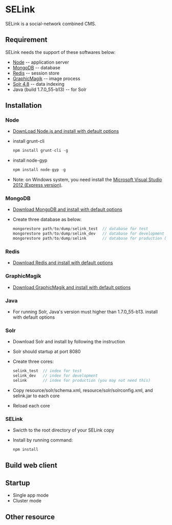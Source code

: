 # SELink

SELink is a social-network combined CMS.

## Requirement

SELink needs the support of these softwares below:

  * [Node](http://nodejs.org/) -- application server
  * [MongoDB](http://www.mongodb.org/) -- database
  * [Redis](http://redis.io/) -- session store
  * [GraphicMagik](http://www.graphicsmagick.org/) -- image process
  * [Solr 4.8](http://lucene.apache.org/solr/) -- data indexing
  * Java (build 1.7.0_55-b13) -- for Solr

## Installation

### Node 
  
  * [DownLoad Node.js and install with default options](http://nodejs.org/download/)
  * install grunt-cli

    ```javascript
    npm install grunt-cli -g
    ```
  * install node-gyp

    ```javascript
    npm install node-gyp -g
    ```
  * Note: on Windows system, you need install the [Microsoft Visual Studio 2012 (Express version)](http://go.microsoft.com/?linkid=9816758).

### MongoDB
  
  * [Download MongoDB and install with default options](http://www.mongodb.org/downloads)
  * Create three database as below:

    ```javascript
    mongorestore path/to/dump/selink_test  // database for test
    mongorestore path/to/dump/selink_dev   // database for development
    mongorestore path/to/dump/selink       // database for production (you may not need this)
    ```
  
### Redis

  * [Download Redis and install with default options](http://redis.io/download)

### GraphicMagik
  
  * [Download GraphicMagik and install with default options](http://www.graphicsmagick.org/download.html)
  
### Java
  
  * For running Solr, Java's version must higher than 1.7.0_55-b13. install with default options
  
### Solr
  
  * Download Solr and install by following the instruction
  * Solr should startup at port 8080
  * Create three cores:

    ```javascript
    selink_test  // index for test
    selink_dev   // index for development
    selink       // index for production (you may not need this)
    ```
  * Copy resource/solr/schema.xml, resource/solr/solrconfig.xml, and selink.jar to each core
  * Reload each core

### SELink
  
  * Swicth to the root directory of your SELink copy
  * Install by running command:

    ```javascript
    npm install
    ```

## Build web client

## Startup

  * Single app mode
  * Cluster mode

## Other resource
